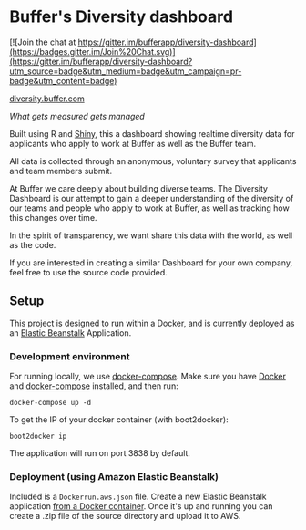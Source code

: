 # Buffer's Diversity dashboard

[![Join the chat at https://gitter.im/bufferapp/diversity-dashboard](https://badges.gitter.im/Join%20Chat.svg)](https://gitter.im/bufferapp/diversity-dashboard?utm_source=badge&utm_medium=badge&utm_campaign=pr-badge&utm_content=badge)

[diversity.buffer.com](http://diversity.buffer.com)

*What gets measured gets managed*

Built using R and [Shiny](http://shiny.rstudio.com/), this a dashboard showing realtime diversity data for applicants who apply to work at Buffer as well as the Buffer team.

All data is collected through an anonymous, voluntary survey that applicants and team members submit.

At Buffer we care deeply about building diverse teams. The Diversity Dashboard is our attempt to gain a deeper understanding of the diversity of our teams and people who apply to work at Buffer, as well as tracking how this changes over time.

In the spirit of transparency, we want share this data with the world, as well as the code.

If you are interested in creating a similar Dashboard for your own company, feel free to use the source code provided.

## Setup

This project is designed to run within a Docker, and is currently deployed as an [Elastic Beanstalk](https://aws.amazon.com/documentation/elastic-beanstalk/) Application.

### Development environment

For running locally, we use [docker-compose](https://docs.docker.com/compose/). Make sure you have [Docker](https://docs.docker.com/installation/mac/) and [docker-compose](https://docs.docker.com/compose/install/) installed, and then run:

```
docker-compose up -d
```

To get the IP of your docker container (with boot2docker):

```
boot2docker ip
```

The application will run on port 3838 by default.

### Deployment (using Amazon Elastic Beanstalk)

Included is a ``Dockerrun.aws.json`` file. Create a new Elastic Beanstalk application [from a Docker container](https://docs.aws.amazon.com/elasticbeanstalk/latest/dg/create_deploy_docker.html).
Once it's up and running you can create a .zip file of the source directory and upload it to AWS.

